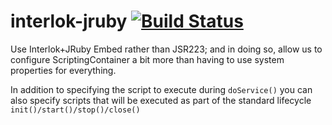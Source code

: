 # interlok-jruby [![Build Status](https://travis-ci.org/adaptris/interlok-jruby.svg?branch=develop)](https://travis-ci.org/adaptris/interlok-jruby)

Use Interlok+JRuby Embed rather than JSR223; and in doing so, allow us to configure ScriptingContainer a bit more than having to use system properties for everything.

In addition to specifying the script to execute during `doService()` you can also specify scripts that will be executed as part of
the standard lifecycle `init()/start()/stop()/close()`
